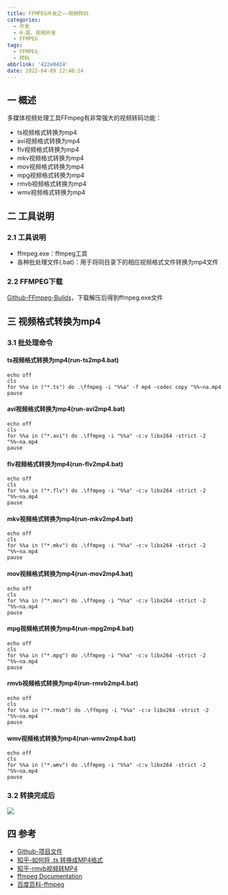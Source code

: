 ```yaml
---
title: FFMPEG开发之——视频转码
categories:
  - 开发
  - H-音、视频开发
  - FFMPEG
tags:
  - FFMPEG
  - 转码
abbrlink: '422e0424'
date: 2022-04-09 22:40:24
---
```

## 一 概述

 多媒体视频处理工具FFmpeg有非常强大的视频转码功能：

* ts视频格式转换为mp4
* avi视频格式转换为mp4
* flv视频格式转换为mp4
* mkv视频格式转换为mp4
* mov视频格式转换为mp4
* mpg视频格式转换为mp4
* rmvb视频格式转换为mp4
* wmv视频格式转换为mp4

<!--more-->

## 二 工具说明

### 2.1 工具说明

* ffmpeg.exe：ffmpeg工具
* 各种批处理文件(.bat)：用于将同目录下的相应视频格式文件转换为mp4文件

### 2.2 FFMPEG下载

[Github-FFmpeg-Builds](https://github.com/BtbN/FFmpeg-Builds/releases)，下载解压后得到ffmpeg.exe文件

## 三 视频格式转换为mp4

### 3.1 批处理命令

####  ts视频格式转换为mp4(run-ts2mp4.bat)

```
echo off
cls
for %%a in ("*.ts") do .\ffmpeg -i "%%a" -f mp4 -codec copy "%%~na.mp4
pause
```

#### avi视频格式转换为mp4(run-avi2mp4.bat)

```
echo off
cls
for %%a in ("*.avi") do .\ffmpeg -i "%%a" -c:v libx264 -strict -2 "%%~na.mp4
pause
```

#### flv视频格式转换为mp4(run-flv2mp4.bat)

```
echo off
cls
for %%a in ("*.flv") do .\ffmpeg -i "%%a" -c:v libx264 -strict -2 "%%~na.mp4
pause
```

#### mkv视频格式转换为mp4(run-mkv2mp4.bat)

```
echo off
cls
for %%a in ("*.mkv") do .\ffmpeg -i "%%a" -c:v libx264 -strict -2 "%%~na.mp4
pause
```

#### mov视频格式转换为mp4(run-mov2mp4.bat)

```
echo off
cls
for %%a in ("*.mov") do .\ffmpeg -i "%%a" -c:v libx264 -strict -2 "%%~na.mp4
pause
```

#### mpg视频格式转换为mp4(run-mpg2mp4.bat)

```
echo off
cls
for %%a in ("*.mpg") do .\ffmpeg -i "%%a" -c:v libx264 -strict -2 "%%~na.mp4
pause
```

#### rmvb视频格式转换为mp4(run-rmvb2mp4.bat)

```
echo off
cls
for %%a in ("*.rmvb") do .\ffmpeg -i "%%a" -c:v libx264 -strict -2 "%%~na.mp4
pause
```

#### wmv视频格式转换为mp4(run-wmv2mp4.bat)

```
echo off
cls
for %%a in ("*.wmv") do .\ffmpeg -i "%%a" -c:v libx264 -strict -2 "%%~na.mp4
pause
```

### 3.2 转换完成后

![][1]

## 四 参考

* [Github-项目文件](https://github.com/PGzxc/Video2mp4)
* [知乎-如何将 .ts 转换成MP4格式](https://www.zhihu.com/question/68727244)
* [知乎-rmvb视频转MP4](https://zhuanlan.zhihu.com/p/107321992)
* [ffmpeg Documentation](https://ffmpeg.org/ffmpeg.html)
* [百度百科-ffmpeg](https://baike.baidu.com/item/ffmpeg/2665727)



[1]:https://fastly.jsdelivr.net/gh/PGzxc/CDN@master/blog-image/ffmpeg-run-conver-mp4-finished.png